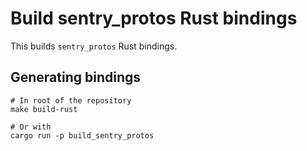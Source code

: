 # Build sentry_protos Rust bindings

This builds `sentry_protos` Rust bindings.

## Generating bindings

```shell
# In root of the repository
make build-rust

# Or with
cargo run -p build_sentry_protos
```
